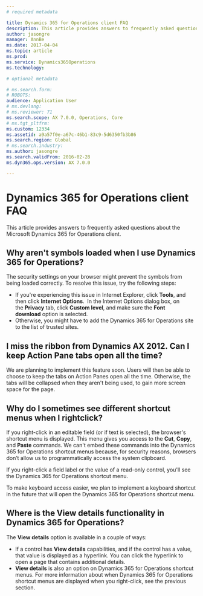 ```yaml
---
# required metadata

title: Dynamics 365 for Operations client FAQ
description: This article provides answers to frequently asked questions about the Microsoft Dynamics 365 for Operations client.
author: jasongre
manager: AnnBe
ms.date: 2017-04-04
ms.topic: article
ms.prod: 
ms.service: Dynamics365Operations
ms.technology: 

# optional metadata

# ms.search.form: 
# ROBOTS: 
audience: Application User
# ms.devlang: 
# ms.reviewer: 71
ms.search.scope: AX 7.0.0, Operations, Core
# ms.tgt_pltfrm: 
ms.custom: 12334
ms.assetid: a9a57f0e-a67c-46b1-83c9-5d6350fb3b86
ms.search.region: Global
# ms.search.industry: 
ms.author: jasongre
ms.search.validFrom: 2016-02-28
ms.dyn365.ops.version: AX 7.0.0

---
```


# Dynamics 365 for Operations client FAQ

This article provides answers to frequently asked questions about the Microsoft Dynamics 365 for Operations client.

Why aren't symbols loaded when I use Dynamics 365 for Operations?
-----------------------------------------------------------------

The security settings on your browser might prevent the symbols from being loaded correctly. To resolve this issue, try the following steps:

-   If you're experiencing this issue in Internet Explorer, click **Tools**, and then click **Internet Options**.  In the Internet Options dialog box, on the **Privacy** tab, click **Custom level**, and make sure the **Font download** option is selected.
-   Otherwise, you might have to add the Dynamics 365 for Operations site to the list of trusted sites.

## I miss the ribbon from Dynamics AX 2012. Can I keep Action Pane tabs open all the time?
We are planning to implement this feature soon. Users will then be able to choose to keep the tabs on Action Panes open all the time. Otherwise, the tabs will be collapsed when they aren't being used, to gain more screen space for the page.

## Why do I sometimes see different shortcut menus when I rightclick?
If you right-click in an editable field (or if text is selected), the browser's shortcut menu is displayed. This menu gives you access to the **Cut**, **Copy**, and **Paste** commands. We can't embed these commands into the Dynamics 365 for Operations shortcut menus because, for security reasons, browsers don’t allow us to programmatically access the system clipboard.

If you right-click a field label or the value of a read-only control, you'll see the Dynamics 365 for Operations shortcut menu.

To make keyboard access easier, we plan to implement a keyboard shortcut in the future that will open the Dynamics 365 for Operations shortcut menu.

## Where is the View details functionality in Dynamics 365 for Operations?
The **View details** option is available in a couple of ways:

-   If a control has **View details** capabilities, and if the control has a value, that value is displayed as a hyperlink. You can click the hyperlink to open a page that contains additional details.
-   **View details** is also an option on Dynamics 365 for Operations shortcut menus. For more information about when Dynamics 365 for Operations shortcut menus are displayed when you right-click, see the previous section.


